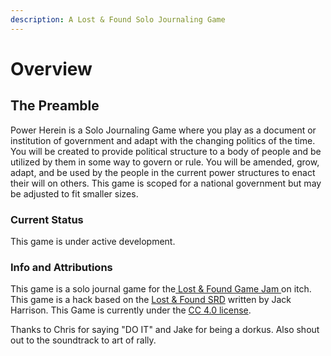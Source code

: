 ```yaml
---
description: A Lost & Found Solo Journaling Game
---
```


# Overview

## The Preamble

Power Herein is a Solo Journaling Game where you play as a document or institution of government and adapt with the changing politics of the time. You will be created to provide political structure to a body of people and be utilized by them in some way to govern or rule. You will be amended, grow, adapt, and be used by the people in the current power structures to enact their will on others. This game is scoped for a national government but may be adjusted to fit smaller sizes. 

### Current Status

This game is under active development.

### Info and Attributions

This game is a solo journal game for the[ Lost & Found Game Jam ](https://itch.io/jam/lost-and-found)on itch. This game is a hack based on the [Lost & Found SRD](https://srd.mousehole.press/) written by Jack Harrison. This Game is currently under the [CC 4.0 license](https://creativecommons.org/licenses/by/4.0/). 

Thanks to Chris for saying "DO IT" and Jake for being a dorkus. Also shout out to the soundtrack to art of rally. 




